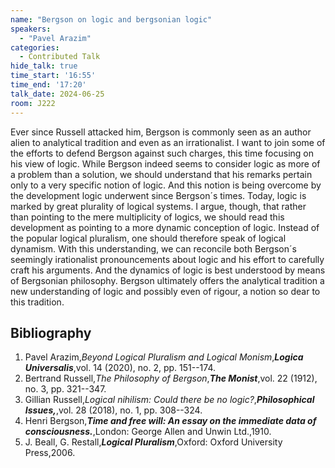```yaml
---
name: "Bergson on logic and bergsonian logic"
speakers:
  - "Pavel Arazim"
categories:
  - Contributed Talk
hide_talk: true
time_start: '16:55'
time_end: '17:20'
talk_date: 2024-06-25
room: J222
---
```






Ever since Russell attacked him, Bergson is commonly seen as an author alien to analytical tradition and even as an irrationalist. I want to join some of the efforts to defend Bergson against such charges, this time focusing on his view of logic. While Bergson indeed seems to consider logic as more of a problem than a solution, we should understand that his remarks pertain only to a very specific notion of logic. And this notion is being overcome by the development logic underwent since Bergson´s times. Today, logic is marked by great plurality of logical systems. I argue, though, that rather than pointing to the mere multiplicity of logics, we should read this development as pointing to a more dynamic conception of logic. Instead of the popular logical pluralism, one should therefore speak of logical dynamism. With this understanding, we can reconcile both Bergson´s  seemingly irationalist pronouncements about logic and his effort to carefully craft his arguments. And the dynamics of logic is best understood by means of Bergsonian philosophy. Bergson ultimately offers the analytical tradition a new understanding of logic and possibly even of rigour, a notion so dear to this tradition. 

## Bibliography

1. Pavel Arazim,_Beyond Logical Pluralism and Logical Monism_,**_Logica Universalis_**,vol. 14 (2020), no. 2, pp. 151--174.
2. Bertrand Russell,_The Philosophy of Bergson_,**_The Monist_**,vol. 22 (1912), no. 3, pp. 321--347.
3. Gillian Russell,_Logical nihilism: Could there be no logic?_,**_Philosophical Issues,_**,vol. 28 (2018), no. 1, pp. 308--324.
4. Henri Bergson,**_Time and free will: An essay on the immediate data of consciousness._**,London: George Allen and Unwin Ltd.,1910.
5. J. Beall, G. Restall,**_Logical Pluralism_**,Oxford: Oxford University Press,2006.







